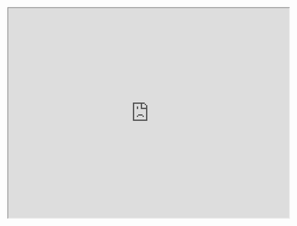 <iframe src="https://www.google.com/maps/d/embed?mid=1l3TZx-drEmYyocdVrRi8ljZKHzwqnK97" width="640" height="480"></iframe> 
